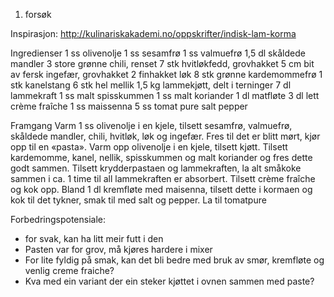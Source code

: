 1. forsøk

Inspirasjon: http://kulinariskakademi.no/oppskrifter/indisk-lam-korma

Ingredienser
1 ss	olivenolje
1 ss	sesamfrø
1 ss	valmuefrø
1,5 dl	skåldede mandler
3   	store grønne chili, renset
7 stk	hvitløkfedd, grovhakket
5 cm	bit av fersk ingefær, grovhakket
2   	finhakket løk
8 stk	grønne kardemommefrø
1 stk	kanelstang
6 stk	hel mellik
1,5 kg	lammekjøtt, delt i terninger
7 dl	lammekraft
1 ss	malt spisskummen
1 ss	malt koriander
1 dl	matfløte
3 dl	lett crème fraîche
1 ss	maissenna
5 ss    tomat pure
salt
pepper

Framgang
Varm 1 ss olivenolje i en kjele, tilsett sesamfrø, valmuefrø, skåldede mandler, chili, hvitløk, løk og ingefær. Fres til det er blitt mørt, kjør opp til en «pasta». Varm opp olivenolje i en kjele, tilsett kjøtt. Tilsett kardemomme, kanel, nellik, spisskummen og malt koriander og fres dette godt sammen. Tilsett krydderpastaen og lammekraften, la alt småkoke sammen i ca. 1 time til all lammekraften er absorbert. Tilsett crème fraîche og kok opp. Bland 1 dl kremfløte med maisenna, tilsett dette i kormaen og kok til det tykner, smak til med salt og pepper. La til tomatpure

Forbedringspotensiale:
- for svak, kan ha litt meir futt i den
- Pasten var for grov, må kjøres hardere i mixer
- For lite fyldig på smak, kan det bli bedre med bruk av smør, kremfløte og venlig creme fraiche?
- Kva med ein variant der ein steker kjøttet i ovnen sammen med paste?